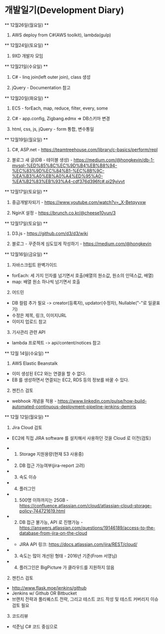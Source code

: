 개발일기(Development Diary)
=====

** 12월26일(월요일) **

1. AWS deploy from C#(AWS toolkit), lambda(gulp)

** 12월24일(토요일) **

1. 9XD 개발자 모임 

** 12월21일(수요일) **

1. C# - linq join(left outer join), class 생성 

2. jQuery - Documentation 참고

** 12월20일(화요일) **

1. EC5 - forEach, map, reduce, filter, every, some

2. C# - app.config, Zigbang.edmx => DB스키마 변경

3. html, css, js, jQuery - form 통합, 변수통일

** 12월19일(월요일) **

1. C#, ASP.net - https://teamtreehouse.com/library/c-basics/perform/repl

2. 블로그 새 글(DB - 테이블 생성) - https://medium.com/@hongkevin/db-1-mysql-%ED%85%8C%EC%9D%B4%EB%B8%94-%EC%83%9D%EC%84%B1-%EC%8B%9C-%EA%B3%A0%EB%A0%A4%ED%95%A0-%EA%B2%83%EB%93%A4-cdf376d396fc#.pi29yivvt


** 12월17일(토요일) **

1. 중급개발자되기 - https://www.youtube.com/watch?v=_X-Betqyyxw

2. NginX 설정 - https://brunch.co.kr/@cheese10yun/3


** 12월17일(토요일) **

1. D3.js - https://github.com/d3/d3/wiki

2. 블로그 - 꾸준하게 심도있게 작성하기 - https://medium.com/@hongkevin

** 12월16일(금요일) **

1. 자바스크립트 완벽가이드
- forEach: 세 가지 인자를 넘기면서 호출(배열의 원소값, 원소의 인덱스값, 배열)
- map: 배열 원소 하나씩 넘기면서 호출

2. 어드민
- DB 컬럼 추가 필요 -> creator(등록자), updator(수정자), Nullable("-"로 일괄표기)
- 수정은 제목, 링크, 이미지URL
- 이미지 업로드 참고

3. 기사관리 관련 API
- lambda 프로젝트 -> api/content/notices 참고

** 12월 14일(수요일) **

1. AWS Elastic Beanstalk
- 이미 생성된 EC2 와는 연결을 할 수 없다.
- EB 를 생성하면서 연결되는 EC2, RDS 등의 정보를 바꿀 수 있다.

2. 젠킨스 검토
- webhook 개념을 적용 - https://www.linkedin.com/pulse/how-build-automated-continuous-deployment-pipeline-jenkins-demiris

** 12월 12일(월요일) **

1. Jira Cloud 검토

- EC2에 직접 JIRA software 를 설치해서 사용하던 것을 Cloud 로 이전(검토)
- 1) Storage 지원용량(현재 S3 사용중)
- 2) DB 접근 가능여부(jira-report 고려)
- 3) 속도 이슈
- 4) 플러그인

- 1) 500명 이하까지는 25GB - https://confluence.atlassian.com/cloud/atlassian-cloud-storage-policy-744721619.html
- 2) DB 접근 불가능, API 로 진행가능 - https://answers.atlassian.com/questions/19146189/access-to-the-database-from-jira-on-the-cloud
- * JIRA API 링크: https://docs.atlassian.com/jira/REST/cloud/
- 3) 속도는 많이 개선된 형태 - 2016년 기준(From 서영님)
- 4) 플러그인은 BigPicture 가 클라우드를 지원하지 않음

2. 젠킨스 검토

- http://www.flask.moe/jenkins/github
- Jenkins w/ Github OR Bitbucket
- 브랜치 전략과 풀리퀘스트 전략, 그리고 테스트 코드 작성 및 테스트 커버리지 이슈 검토 필요

3. 코드리뷰

- 석준님 C# 코드 중심으로

